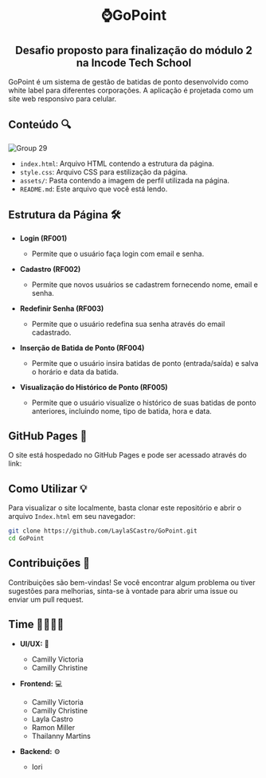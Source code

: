 <h1 align="center">⌚GoPoint</h1>
<h2 align="center">Desafio proposto para finalização do módulo 2 na Incode Tech School</h2>

GoPoint é um sistema de gestão de batidas de ponto desenvolvido como white label para diferentes corporações. A aplicação é projetada como um site web responsivo para celular.

## Conteúdo 🔍

![Group 29](https://github.com/LaylaSCastro/GoPoint/assets/150952875/ea77348d-7e91-493c-a7e1-e7af297a785c)

- `index.html`: Arquivo HTML contendo a estrutura da página.
- `style.css`: Arquivo CSS para estilização da página.
- `assets/`: Pasta contendo a imagem de perfil utilizada na página.
- `README.md`: Este arquivo que você está lendo.
  
## Estrutura da Página 🛠️

- **Login (RF001)**
  - Permite que o usuário faça login com email e senha.

- **Cadastro (RF002)**
  - Permite que novos usuários se cadastrem fornecendo nome, email e senha.

- **Redefinir Senha (RF003)**
  - Permite que o usuário redefina sua senha através do email cadastrado.

- **Inserção de Batida de Ponto (RF004)**
  - Permite que o usuário insira batidas de ponto (entrada/saída) e salva o horário e data da batida.

- **Visualização do Histórico de Ponto (RF005)**
  - Permite que o usuário visualize o histórico de suas batidas de ponto anteriores, incluindo nome, tipo de batida, hora e data.

## GitHub Pages 📄

O site está hospedado no GitHub Pages e pode ser acessado através do link: 

## Como Utilizar 💡

Para visualizar o site localmente, basta clonar este repositório e abrir o arquivo `Index.html` em seu navegador:

```bash
git clone https://github.com/LaylaSCastro/GoPoint.git
cd GoPoint
```

## Contribuições 🎉

Contribuições são bem-vindas! Se você encontrar algum problema ou tiver sugestões para melhorias, sinta-se à vontade para abrir uma issue ou enviar um pull request.

## Time 🫱🏻‍🫲🏽

- **UI/UX:** 🎨
  - Camilly Victoria
  - Camilly Christine

- **Frontend:** 💻
  - Camilly Victoria
  - Camilly Christine
  - Layla Castro
  - Ramon Miller
  - Thailanny Martins

- **Backend:** ⚙️
  - Iori
